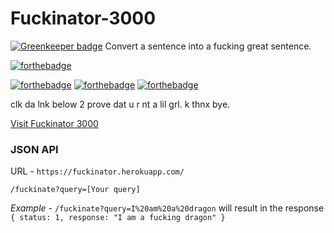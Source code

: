 
# Fuckinator-3000

[![Greenkeeper badge](https://badges.greenkeeper.io/phenax/f-inator-3000.svg)](https://greenkeeper.io/)
Convert a sentence into a fucking great sentence.

[![forthebadge](http://forthebadge.com/images/badges/built-with-resentment.svg)](https://phenax.github.io)

[![forthebadge](http://forthebadge.com/images/badges/certified-snoop-lion.svg)](https://phenax.github.io)
[![forthebadge](http://forthebadge.com/images/badges/gluten-free.svg)](https://phenax.github.io)
[![forthebadge](http://forthebadge.com/images/badges/kinda-sfw.svg)](https://phenax.github.io)


clk da lnk below 2 prove dat u r nt a lil grl. k thnx bye.

[Visit Fuckinator 3000](https://fuckinator.herokuapp.com/)



### JSON API

URL - `https://fuckinator.herokuapp.com/`


```/fuckinate?query=[Your query]```

*Example -* 
	```/fuckinate?query=I%20am%20a%20dragon``` will result in the response ```
		{
			status: 1,
			response: "I am a fucking dragon"
		}
	```
